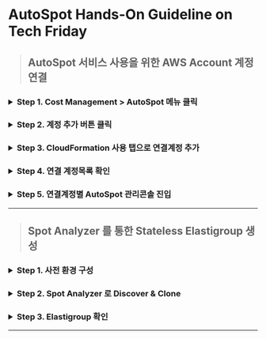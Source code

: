 # AutoSpot Hands-On Guideline on Tech Friday

> ## AutoSpot 서비스 사용을 위한 AWS Account 계정연결   
<h3><details><summary>Step 1. Cost Management > AutoSpot 메뉴 클릭</summary>
 
 ![cm_autospot_menu](https://user-images.githubusercontent.com/60588746/73699880-5ba49c80-4728-11ea-95e0-dee85714d591.png) 

</details>
</h3> 

<h3>
<details>
 <summary>Step 2. 계정 추가 버튼 클릭</summary>

![btn_add_account](https://user-images.githubusercontent.com/60588746/73699957-8989e100-4728-11ea-9847-9039da73f508.png)


</details> 
</h3>

<h3>
<details>
 <summary>Step 3. CloudFormation 사용 탭으로 연결계정 추가</summary>

    1. 템플릿 열기 
    2. 연결할 AWS Account 계정에 해당되는 IAM User 로 로그인
    3. 스택생성 동의 후 스택생성 클릭  
     
![Approve](https://user-images.githubusercontent.com/60588746/73698971-edf77100-4725-11ea-8686-31077386feb5.png)

    4. 출력 탭에서 값 복사

![autospot_role_arn](https://user-images.githubusercontent.com/60588746/73699396-087e1a00-4727-11ea-8f9e-1f0d39649cdf.png)


    5. 역할 ARN 복사 후 붙여 넣기 후 추가 버튼 클릭 후 계정등록 계속 진행

![paste_role_arn](https://user-images.githubusercontent.com/60588746/73699692-d15c3880-4727-11ea-9f3a-badf5cc37dcd.png)
</details> 
</h3>

<h3>
<details>
 <summary>Step 4. 연결 계정목록 확인</summary>

![account_list](https://user-images.githubusercontent.com/60588746/73700081-eb4a4b00-4728-11ea-86ff-12d450002697.png)

</details> 
</h3>

<h3>
<details>
 <summary>Step 5. 연결계정별 AutoSpot 관리콘솔 진입</summary>

    1. 관리할 연결 계정을 목록에서 클릭
    2. 관리콘솔 화면 이동 후 초기화면 확인

![autospot_entry](https://user-images.githubusercontent.com/60588746/73700080-eb4a4b00-4728-11ea-9d93-b58651a79b68.png)

</details> 
</h3>
</h3>

___

> ## Spot Analyzer 를 통한 Stateless Elastigroup 생성
<h3>
 <details>
 <summary>Step 1. 사전 환경 구성</summary>  

* <details>
    <summary>AWS 관리 콘솔 이용하기</summary> 


   * [AWS Console Link](https://aws.amazon.com/console/) 로그인 후 진행
     * Application Load Balancer 생성
       * [공식가이드참조](https://docs.aws.amazon.com/ko_kr/elasticloadbalancing/latest/application/create-application-load-balancer.html)
         * ![alb_menu](https://user-images.githubusercontent.com/60588746/74622365-ea330800-5183-11ea-8127-c3de71094853.png)
         * ![alb_create_button](https://user-images.githubusercontent.com/60588746/74622396-f8812400-5183-11ea-97c0-1788c7481668.png)
         * ![alb_type_selection](https://user-images.githubusercontent.com/60588746/74622408-08006d00-5184-11ea-822d-60d8ee907a2f.png)
         * ![alb_name_listener_az](https://user-images.githubusercontent.com/60588746/74622416-151d5c00-5184-11ea-9882-4f299ca66363.png)
         * ![alb_creation_ssl](https://user-images.githubusercontent.com/60588746/74622455-31b99400-5184-11ea-9c9f-a1565523f7db.png)
         * ![alb_creation_security_group_default](https://user-images.githubusercontent.com/60588746/74622464-3aaa6580-5184-11ea-86a5-425780dd23ff.png)
         * ![alb_creation_routing](https://user-images.githubusercontent.com/60588746/74622476-439b3700-5184-11ea-85ea-565dafb16927.png)
         * ![alb_creation_targetgroup_empty](https://user-images.githubusercontent.com/60588746/74622480-4ac24500-5184-11ea-8ea7-5b3215e8638a.png)
         * ![alb_creation_review](https://user-images.githubusercontent.com/60588746/74622489-57df3400-5184-11ea-9d5a-114e9207d6cf.png)

     * Auto Scaling Group 시작구성 생성
       * [공식가이드참조](https://docs.aws.amazon.com/ko_kr/autoscaling/ec2/userguide/create-asg-ec2-wizard.html)
         * ![asg_config_create_menu](https://user-images.githubusercontent.com/60588746/74622514-79402000-5184-11ea-8684-6a063aaa7600.png)
         * ![asg_config_ami_amazonlinux2](https://user-images.githubusercontent.com/60588746/74622548-9e349300-5184-11ea-9c61-65dd1da096a7.png)
         * ![asg_config_instancetype](https://user-images.githubusercontent.com/60588746/74622668-04b9b100-5185-11ea-96f7-9ed7228de953.png)
         * ![asg_config_name](https://user-images.githubusercontent.com/60588746/74622697-29158d80-5185-11ea-8fc1-a2158a04df3c.png)
         * ![asg_config_storage](https://user-images.githubusercontent.com/60588746/74622712-39c60380-5185-11ea-9f86-9e998bc11c46.png)
         * ![asg_config_default_security_group](https://user-images.githubusercontent.com/60588746/74622747-56623b80-5185-11ea-8c5b-15f7e3509659.png)
         * ![asg_config_review](https://user-images.githubusercontent.com/60588746/74622760-5feba380-5185-11ea-8632-e48ed3ebd80c.png)


      * Auto Scaling Group 생성
        * ![asg_details](https://user-images.githubusercontent.com/60588746/74622835-9d503100-5185-11ea-8317-f31b2e12cb24.png)
        * ![asg_scaling_policy](https://user-images.githubusercontent.com/60588746/74622841-a04b2180-5185-11ea-8a5a-c5e5fbea0f21.png)
        * ![asg_creation_review](https://user-images.githubusercontent.com/60588746/74622844-a3461200-5185-11ea-8e12-8505f30217c9.png)
        * ![asg_creation_success](https://user-images.githubusercontent.com/60588746/74622852-a5a86c00-5185-11ea-8520-f93a637ac7b7.png)



     * Auto Scaling Group을 Load Balancer 에 연결
       * [공식가이드참조](https://docs.aws.amazon.com/ko_kr/autoscaling/ec2/userguide/attach-load-balancer-asg.html)

    </details>

* <details>
    <summary>AWS CLI 이용하기</summary> 

    * Git 설치 
      *  Mac  
           * Step 1 – Homebrew 설치
             * Terminal 윈도우에서 다음 명령어 실행  
               `$ ruby -e "$(curl -fsSL https://raw.githubusercontent.com/Homebrew/install/master/install)"`       
               `$ brew doctor`      
           * Step 2 – Git 설치
               * Terminal 윈도우에서 다음 명령어 실행  
               `$ brew install git"`
      *  Windows
          * Step 1 – [Chocolatey 설치](https://chocolatey.org/docs/installation)
            * 관리자 권한으로 cmd.exe 또는 powershell.exe 실행
              * 다음 명령줄 복사 후 붙여넣고 실행
                * cmd.exe 사용시  
                  * `@"%SystemRoot%\System32\WindowsPowerShell\v1.0\powershell.exe" -NoProfile -InputFormat None -ExecutionPolicy Bypass -Command " [System.Net.ServicePointManager]::SecurityProtocol = 3072; iex ((New-Object System.Net.WebClient).DownloadString('https://chocolatey.org/install.ps1'))" && SET "PATH=%PATH%;%ALLUSERSPROFILE%\chocolatey\bin"`       
                  
                * powershell.exe 사용시  
                
                  * `Get-ExecutionPolicy` 실행 결과 값이 `Restricted` 인경우 
                    `Set-ExecutionPolicy AllSigned` 또는 `Set-ExecutionPolicy Bypass -Scope Process` 실행.

                  * `Set-ExecutionPolicy Bypass -Scope Process -Force; [System.Net.ServicePointManager]::SecurityProtocol = [System.Net.ServicePointManager]::SecurityProtocol -bor 3072; iex ((New-Object System.Net.WebClient).DownloadString('https://chocolatey.org/install.ps1'))`
              
              
          * Step 2 – Git 설치
              * Terminal 윈도우에서 다음 명령어 실행  
               `choco install git` 
              



    * AWS CLI 설치 
      * AWS 공식 가이드 참조 
          * [MAC](https://docs.aws.amazon.com/cli/latest/userguide/install-macos.html)  
          * [Windows](https://docs.aws.amazon.com/cli/latest/userguide/install-windows.html)

    * AWS Configure 구성 
      * Terminal Window 에서 다음 명령어 실행 후 ACCESS_KEY, SECRET_ACCESS_KEY, Default Region 입력. 
        * `$ aws configure`
        * ![aws_configure](https://user-images.githubusercontent.com/60588746/74112543-f1d13a80-4be0-11ea-9872-316d936b4abd.png)
  
      
    
    * 제공된 스크립트로 Application Load Balancer, Target Group, Listener, AutoScalingGroup 생성하기  
      * `$ git clone https://github.com/BespinGlobal-KimYeongSeok/autospot-hands-on-tech-friday`  
      * `$ cd autospot-hands-on-tech-friday/asg-alb-listener-targetgroup`  
      * `$ ./create_alb_targetgroup_asg.sh`  

    </details>

</details> 
</h3>


<h3>
 <details>
 <summary>Step 2. Spot Analyzer 로 Discover & Clone </summary>

  
  * Additional Service > Spot Analyzer 들어가기
    * ![spot_analyzer_menu](https://user-images.githubusercontent.com/60588746/74618357-b56b8480-5174-11ea-81b2-4e43dd83742c.png)
  
  * Rediscover Resources 로 생성한 자원 발견하기
    * ![rediscover](https://user-images.githubusercontent.com/60588746/74618691-2c554d00-5176-11ea-890d-b988cd02bfb2.png)

  * 발견된 AutoScalingGroup 클론하기
    * ![clone_asg](https://user-images.githubusercontent.com/60588746/74618453-33c82680-5175-11ea-97aa-36f772624eca.png)

  * 리전과 이름 확인 후 Next 버튼 클릭
    * ![next_clone_asg](https://user-images.githubusercontent.com/60588746/74618569-c9fc4c80-5175-11ea-94ae-30cea67aab7b.png)

  * Elastigroup 요약정보 확인
    * ![summary](https://user-images.githubusercontent.com/60588746/74618572-cc5ea680-5175-11ea-87fd-624e648c1e10.png)

  * Elastigroup 생성 성공 확인
    * ![create_success](https://user-images.githubusercontent.com/60588746/74618575-cec10080-5175-11ea-81fc-5690d56e04b3.png)

</details> 
</h3>

<h3>
 <details>
 <summary>Step 3. Elastigroup 확인  </summary>

  * Elastigroup 상세정보확인
    * ![elastigroup_created](https://user-images.githubusercontent.com/60588746/74618630-fca64500-5175-11ea-998a-672047c9b4d8.png)

</details> 
</h3>






___ 